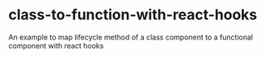 # class-to-function-with-react-hooks
An example to map lifecycle method of a class component to a functional component with react hooks
